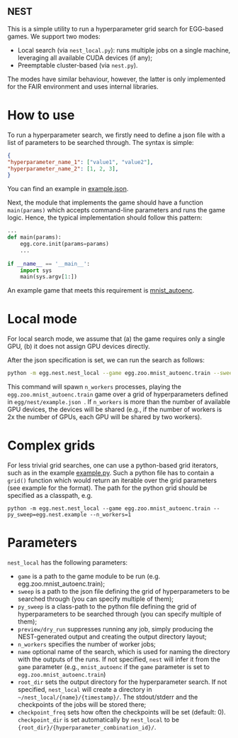 ## NEST

This is a simple utility to run a hyperparameter grid search for EGG-based games. We support two modes:
* Local search (via `nest_local.py`): runs multiple jobs on a single machine, leveraging all available CUDA devices (if any);
* Preemptable cluster-based (via `nest.py`).
 
The modes have similar behaviour, however, the latter is only implemented for the FAIR environment and uses internal libraries.

# How to use

To run a hyperparameter search, we firstly need to define a json file with a list of parameters to be searched
through. The syntax is simple:
```json
{
"hyperparameter_name_1": ["value1", "value2"],
"hyperparameter_name_2": [1, 2, 3],
}
```
You can find an example in [example.json](example.json).

Next, the module that implements the game should have a function `main(params)` which accepts command-line parameters and 
runs the game logic. Hence, the typical implementation should follow this pattern:

```python
...
def main(params):
    egg.core.init(params=params)
    ...
    
if __name__ == '__main__':
    import sys
    main(sys.argv[1:])
```
An example game that meets this requirement is [mnist_autoenc](./../zoo/mnist_autoenc/train.py).


# Local mode
For local search mode, we assume that (a) the game requires only a single GPU, (b) it does not assign GPU devices 
directly.

After the json specification is set, we can run the search as follows:
```bash
python -m egg.nest.nest_local --game egg.zoo.mnist_autoenc.train --sweep egg/nest/example.json --n_workers=1
```

This command will spawn `n_workers` processes, playing the `egg.zoo.mnist_autoenc.train` game over a grid of hyperparameters
defined in `egg/nest/example.json `. If `n_workers` is more than the number of available GPU devices, the devices will 
be shared (e.g., if the number of workers is 2x the number of GPUs, each GPU will be shared by two workers).


# Complex grids
For less trivial grid searches, one can use a python-based grid iterators, such as in the example [example.py](example.py). Such a python
file has to contain a `grid()` function which would return an iterable over the grid parameters (see example for the format). The path for the python
grid should be specified as a classpath, e.g.
```
python -m egg.nest.nest_local --game egg.zoo.mnist_autoenc.train --py_sweep=egg.nest.example --n_workers=1
```

# Parameters
`nest_local` has the following parameters:
 * `game` is a path to the game module to be run (e.g. egg.zoo.mnist_autoenc.train);
 * `sweep` is a path to the json file defining the grid of hyperparameters to be searched through (you can specify multiple of them);
 * `py_sweep` is a class-path to the python file defining the grid of hyperparameters to be searched through (you can specify multiple of them);
 * `preview/dry_run` suppresses running any job, simply producing the NEST-generated output and creating the output directory layout;
 * `n_workers` specifies the number of worker jobs;
 * `name` optional name of the search, which is used for naming the directory with the outputs of the runs. If not specified,
     `nest` will infer it from the `game` parameter (e.g., `mnist_autoenc` if the `game` parameter is set to `egg.zoo.mnist_autoenc.train`)
 * `root_dir` sets the output directory for the hyperparameter search. If not specified, `nest_local` will create a directory
    in `~/nest_local/{name}/{timestamp}/`. The stdout/stderr and the checkpoints of the jobs will be stored there;
 * `checkpoint_freq` sets how often the checkpoints will be set (default: 0). `checkpoint_dir` is set automatically by
 `nest_local` to be `{root_dir}/{hyperparameter_combination_id}/`.
 
